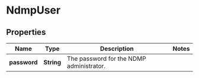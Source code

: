 
# NdmpUser

## Properties
Name | Type | Description | Notes
------------ | ------------- | ------------- | -------------
**password** | **String** | The password for the NDMP administrator. | 



